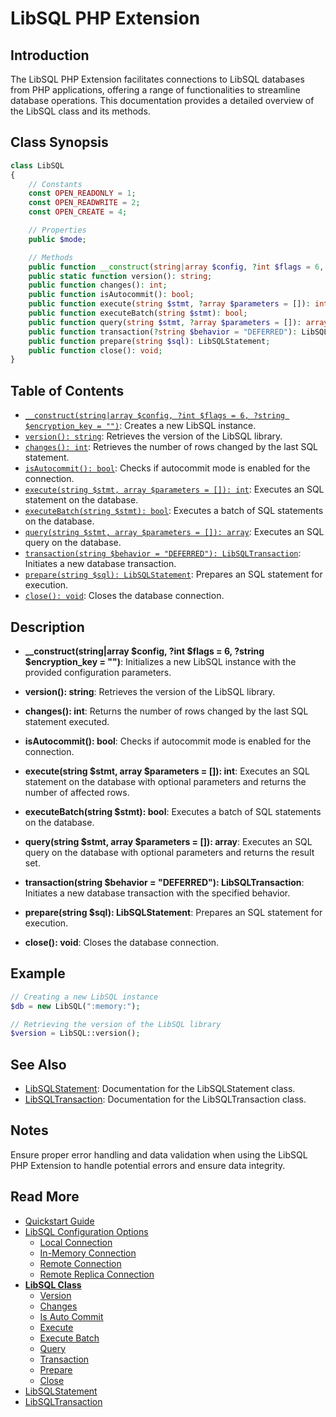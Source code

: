 # LibSQL PHP Extension

## Introduction

The LibSQL PHP Extension facilitates connections to LibSQL databases from PHP applications, offering a range of functionalities to streamline database operations. This documentation provides a detailed overview of the LibSQL class and its methods.

## Class Synopsis

```php
class LibSQL
{
    // Constants
    const OPEN_READONLY = 1;
    const OPEN_READWRITE = 2;
    const OPEN_CREATE = 4;

    // Properties
    public $mode;

    // Methods
    public function __construct(string|array $config, ?int $flags = 6, ?string $encryption_key = "");
    public static function version(): string;
    public function changes(): int;
    public function isAutocommit(): bool;
    public function execute(string $stmt, ?array $parameters = []): int;
    public function executeBatch(string $stmt): bool;
    public function query(string $stmt, ?array $parameters = []): array;
    public function transaction(?string $behavior = "DEFERRED"): LibSQLTransaction;
    public function prepare(string $sql): LibSQLStatement;
    public function close(): void;
}
```

## Table of Contents

- [`__construct(string|array $config, ?int $flags = 6, ?string $encryption_key = "")`](quick-start.md): Creates a new LibSQL instance.
- [`version(): string`](006-version.md): Retrieves the version of the LibSQL library.
- [`changes(): int`](007-changes.md): Retrieves the number of rows changed by the last SQL statement.
- [`isAutocommit(): bool`](008-isAutocommit.md): Checks if autocommit mode is enabled for the connection.
- [`execute(string $stmt, array $parameters = []): int`](009-execute.md): Executes an SQL statement on the database.
- [`executeBatch(string $stmt): bool`](010-executeBatch.md): Executes a batch of SQL statements on the database.
- [`query(string $stmt, array $parameters = []): array`](011-query.md): Executes an SQL query on the database.
- [`transaction(string $behavior = "DEFERRED"): LibSQLTransaction`](012-transaction.md): Initiates a new database transaction.
- [`prepare(string $sql): LibSQLStatement`](013-prepare.md): Prepares an SQL statement for execution.
- [`close(): void`](014-close.md): Closes the database connection.

## Description

- **__construct(string|array $config, ?int $flags = 6, ?string $encryption_key = "")**: Initializes a new LibSQL instance with the provided configuration parameters.

- **version(): string**: Retrieves the version of the LibSQL library.

- **changes(): int**: Returns the number of rows changed by the last SQL statement executed.

- **isAutocommit(): bool**: Checks if autocommit mode is enabled for the connection.

- **execute(string $stmt, array $parameters = []): int**: Executes an SQL statement on the database with optional parameters and returns the number of affected rows.

- **executeBatch(string $stmt): bool**: Executes a batch of SQL statements on the database.

- **query(string $stmt, array $parameters = []): array**: Executes an SQL query on the database with optional parameters and returns the result set.

- **transaction(string $behavior = "DEFERRED"): LibSQLTransaction**: Initiates a new database transaction with the specified behavior.

- **prepare(string $sql): LibSQLStatement**: Prepares an SQL statement for execution.

- **close(): void**: Closes the database connection.

## Example

```php
// Creating a new LibSQL instance
$db = new LibSQL(":memory:");

// Retrieving the version of the LibSQL library
$version = LibSQL::version();
```

## See Also

- [LibSQLStatement](015-LibSQLStatement.md): Documentation for the LibSQLStatement class.
- [LibSQLTransaction](016-LibSQLTransaction.md): Documentation for the LibSQLTransaction class.

## Notes

Ensure proper error handling and data validation when using the LibSQL PHP Extension to handle potential errors and ensure data integrity.

## Read More

- [Quickstart Guide](quick-start.md)
- [LibSQL Configuration Options](000-configuration.md)
    - [Local Connection](001-local-connection.md)
    - [In-Memory Connection](002-memory-connection.md)
    - [Remote Connection](003-remote-connection.md)
    - [Remote Replica Connection](004-remote-replica-connection.md)
- **[LibSQL Class](005-LibSQL-class.md)**
    - [Version](006-version.md)
    - [Changes](007-changes.md)
    - [Is Auto Commit](008-isAutocommit.md)
    - [Execute](009-execute.md)
    - [Execute Batch](010-executeBatch.md)
    - [Query](011-query.md)
    - [Transaction](012-transaction.md)
    - [Prepare](013-prepare.md)
    - [Close](014-close.md)
- [LibSQLStatement](015-LibSQLStatement.md)
- [LibSQLTransaction](016-LibSQLTransaction.md)
